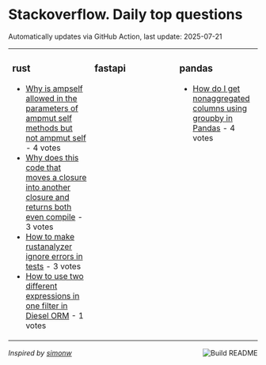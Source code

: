 # Stackoverflow. Daily top questions 

Automatically updates via GitHub Action, last update: <!-- date starts -->2025-07-21<!-- date ends -->


<table><tr><td valign="top" width="33%">

### rust
<!-- rust starts -->
* [Why is ampself allowed in the parameters of ampmut self methods but not ampmut self](https://stackoverflow.com/questions/79709273/why-is-self-allowed-in-the-parameters-of-mut-self-methods-but-not-mut-s) - 4 votes
* [Why does this code that moves a closure into another closure and returns both even compile](https://stackoverflow.com/questions/79708503/why-does-this-code-that-moves-a-closure-into-another-closure-and-returns-both-ev) - 3 votes
* [How to make rustanalyzer ignore errors in tests](https://stackoverflow.com/questions/79708362/how-to-make-rust-analyzer-ignore-errors-in-tests) - 3 votes
* [How to use two different expressions in one filter in Diesel ORM](https://stackoverflow.com/questions/79707800/how-to-use-two-different-expressions-in-one-filter-in-diesel-orm) - 1 votes
<!-- rust ends -->
</td><td valign="top" width="34%">


### fastapi
<!-- fastapi starts -->

<!-- fastapi ends -->
</td><td valign="top" width="34%">


### pandas
<!-- pandas starts -->
* [How do I get nonaggregated columns using groupby in Pandas](https://stackoverflow.com/questions/79708053/how-do-i-get-non-aggregated-columns-using-groupby-in-pandas) - 4 votes
<!-- pandas ends -->
</td></tr></table>

<a href="https://github.com/hp0404/hp0404/actions"><img src="https://github.com/hp0404/hp0404/workflows/Build%20README/badge.svg" align="right" alt="Build README"></a> <p>*Inspired by  [simonw](https://github.com/simonw/simonw)*</p>

